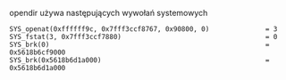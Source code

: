 opendir używa następujących wywołań systemowych

```
SYS_openat(0xffffff9c, 0x7fff3ccf8767, 0x90800, 0)              = 3
SYS_fstat(3, 0x7fff3ccf7880)                                    = 0
SYS_brk(0)                                                      = 0x5618b6cf9000
SYS_brk(0x5618b6d1a000)                                         = 0x5618b6d1a000
```
